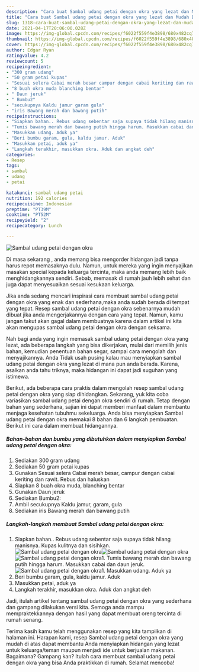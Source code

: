 ```yaml
---
description: "Cara buat Sambal udang petai dengan okra yang lezat dan Mudah Dibuat"
title: "Cara buat Sambal udang petai dengan okra yang lezat dan Mudah Dibuat"
slug: 1318-cara-buat-sambal-udang-petai-dengan-okra-yang-lezat-dan-mudah-dibuat
date: 2021-04-17T20:06:00.028Z
image: https://img-global.cpcdn.com/recipes/f6022f559f4e3898/680x482cq70/sambal-udang-petai-dengan-okra-foto-resep-utama.jpg
thumbnail: https://img-global.cpcdn.com/recipes/f6022f559f4e3898/680x482cq70/sambal-udang-petai-dengan-okra-foto-resep-utama.jpg
cover: https://img-global.cpcdn.com/recipes/f6022f559f4e3898/680x482cq70/sambal-udang-petai-dengan-okra-foto-resep-utama.jpg
author: Edgar Ryan
ratingvalue: 4.2
reviewcount: 5
recipeingredient:
- "300 gram udang"
- "50 gram petai kupas"
- "Sesuai selera Cabai merah besar campur dengan cabai keriting dan rawit Rebus dan haluskan"
- "8 buah okra muda blanching bentar"
- " Daun jeruk"
- " Bumbu2"
- "secukupnya Kaldu jamur garam gula"
- "iris Bawang merah dan bawang putih"
recipeinstructions:
- "Siapkan bahan.. Rebus udang sebentar saja supaya tidak hilang manisnya. Kupas kulitnya dan sisihkan."
- "Tumis bawang merah dan bawang putih hingga harum. Masukkan cabai dan daun jeruk."
- "Masukkan udang. Aduk ya"
- "Beri bumbu garam, gula, kaldu jamur. Aduk"
- "Masukkan petai, aduk ya"
- "Langkah terakhir, masukkan okra. Aduk dan angkat deh"
categories:
- Resep
tags:
- sambal
- udang
- petai

katakunci: sambal udang petai 
nutrition: 192 calories
recipecuisine: Indonesian
preptime: "PT39M"
cooktime: "PT52M"
recipeyield: "2"
recipecategory: Lunch

---
```



![Sambal udang petai dengan okra](https://img-global.cpcdn.com/recipes/f6022f559f4e3898/680x482cq70/sambal-udang-petai-dengan-okra-foto-resep-utama.jpg)

Di masa  sekarang , anda memang bisa mengorder hidangan jadi tanpa harus repot memasaknya dulu. Namun, untuk mereka yang ingin menyajikan masakan special kepada keluarga tercinta, maka anda memang lebih baik menghidangkannya sendiri. Sebab, memasak di rumah jauh lebih sehat dan juga dapat menyesuaikan sesuai kesukaan keluarga.

Jika anda sedang mencari inspirasi cara membuat sambal udang petai dengan okra yang enak dan sederhana,maka anda sudah berada di tempat yang tepat. Resep sambal udang petai dengan okra  sebenarnya mudah dibuat jika anda mengerjakannya dengan cara yang tepat. Namun, kamu jangan takut akan gagal dalam membuatnya 
karena dalam artikel ini kita akan mengupas sambal udang petai dengan okra dengan seksama.  



Nah bagi anda yang ingin memasak sambal udang petai dengan okra yang lezat, ada beberapa langkah yang bisa dikerjakan, mulai dari memilih jenis bahan, kemudian penentuan bahan segar, sampai cara mengolah dan menyajikannya. Anda Tidak usah pusing kalau mau menyiapkan sambal udang petai dengan okra yang lezat di mana pun anda berada. Karena, asalkan anda  tahu triknya, maka hidangan ini dapat jadi suguhan yang istimewa.

Berikut, ada beberapa cara praktis  dalam mengolah resep sambal udang petai dengan okra yang siap dihidangkan. Sekarang, yuk kita coba variasikan sambal udang petai dengan okra sendiri di rumah. Tetap dengan bahan yang sederhana, sajian ini dapat memberi manfaat dalam membantu menjaga kesehatan tubuhmu sekeluarga. Anda bisa menyiapkan Sambal udang petai dengan okra memakai 8 bahan dan 6 langkah pembuatan. Berikut ini cara dalam membuat hidangannya.

<!--inarticleads1-->

##### Bahan-bahan dan bumbu yang dibutuhkan dalam menyiapkan Sambal udang petai dengan okra:

1. Sediakan 300 gram udang
1. Sediakan 50 gram petai kupas
1. Gunakan Sesuai selera Cabai merah besar, campur dengan cabai keriting dan rawit. Rebus dan haluskan
1. Siapkan 8 buah okra muda, blanching bentar
1. Gunakan  Daun jeruk
1. Sediakan  Bumbu2:
1. Ambil secukupnya Kaldu jamur, garam, gula
1. Sediakan iris Bawang merah dan bawang putih




<!--inarticleads2-->

##### Langkah-langkah membuat Sambal udang petai dengan okra:

1. Siapkan bahan.. Rebus udang sebentar saja supaya tidak hilang manisnya. Kupas kulitnya dan sisihkan.
<img src="https://img-global.cpcdn.com/steps/f6d70843a0af9749/160x128cq70/sambal-udang-petai-dengan-okra-langkah-memasak-1-foto.jpg" alt="Sambal udang petai dengan okra"><img src="https://img-global.cpcdn.com/steps/a1b560a9a8cca372/160x128cq70/sambal-udang-petai-dengan-okra-langkah-memasak-1-foto.jpg" alt="Sambal udang petai dengan okra"><img src="https://img-global.cpcdn.com/steps/5f73f1c9d083bf8a/160x128cq70/sambal-udang-petai-dengan-okra-langkah-memasak-1-foto.jpg" alt="Sambal udang petai dengan okra">1. Tumis bawang merah dan bawang putih hingga harum. Masukkan cabai dan daun jeruk.
<img src="https://img-global.cpcdn.com/steps/e0d1f030406e9f70/160x128cq70/sambal-udang-petai-dengan-okra-langkah-memasak-2-foto.jpg" alt="Sambal udang petai dengan okra">1. Masukkan udang. Aduk ya
1. Beri bumbu garam, gula, kaldu jamur. Aduk
1. Masukkan petai, aduk ya
1. Langkah terakhir, masukkan okra. Aduk dan angkat deh




Jadi, itulah artikel tentang  sambal udang petai dengan okra  yang sederhana dan gampang dilakukan versi kita. Semoga anda mampu mempraktekkannya dengan hasil yang dapat membuat oreng tercinta di rumah senang. 

Terima kasih kamu telah menggunakan resep yang kita tampilkan di halaman ini. Harapan kami, resep  Sambal udang petai dengan okra yang mudah di atas dapat membantu Anda menyiapkan hidangan yang lezat untuk keluarga/teman maupun menjadi ide untuk berjualan makanan. Bagaimana? Gampang kan? Itulah cara membuat sambal udang petai dengan okra yang bisa Anda praktikkan di rumah. Selamat mencoba!

